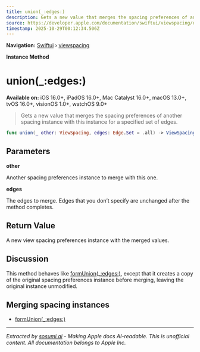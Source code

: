 ```yaml
---
title: union(_:edges:)
description: Gets a new value that merges the spacing preferences of another spacing instance with this instance for a specified set of edges.
source: https://developer.apple.com/documentation/swiftui/viewspacing/union(_:edges:)
timestamp: 2025-10-29T00:12:34.506Z
---
```


**Navigation:** [Swiftui](/documentation/swiftui) › [viewspacing](/documentation/swiftui/viewspacing)

**Instance Method**

# union(_:edges:)

**Available on:** iOS 16.0+, iPadOS 16.0+, Mac Catalyst 16.0+, macOS 13.0+, tvOS 16.0+, visionOS 1.0+, watchOS 9.0+

> Gets a new value that merges the spacing preferences of another spacing instance with this instance for a specified set of edges.

```swift
func union(_ other: ViewSpacing, edges: Edge.Set = .all) -> ViewSpacing
```

## Parameters

**other**

Another spacing preferences instance to merge with this one.



**edges**

The edges to merge. Edges that you don’t specify are unchanged after the method completes.



## Return Value

A new view spacing preferences instance with the merged values.

## Discussion

This method behaves like [formUnion(_:edges:)](/documentation/swiftui/viewspacing/formunion(_:edges:)), except that it creates a copy of the original spacing preferences instance before merging, leaving the original instance unmodified.

## Merging spacing instances

- [formUnion(_:edges:)](/documentation/swiftui/viewspacing/formunion(_:edges:))

---

*Extracted by [sosumi.ai](https://sosumi.ai) - Making Apple docs AI-readable.*
*This is unofficial content. All documentation belongs to Apple Inc.*
